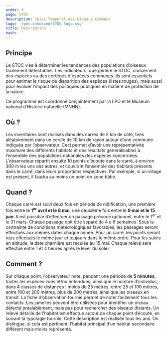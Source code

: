```yaml
---
order: 1
page: STOC
description: Suivi Temporel des Oiseaux Communs
logo: '/get-involved/STOC-logo.svg'
title: Description
hash: ''
---
```


## Principe

<div class="InformativePageParagraph">

Le STOC vise à déterminer les tendances des populations d'oiseaux facilement détectables.
Les indicateurs, que génère le STOC, concernent des espèces ou des cortèges d'espèces communes. Ils sont essentiels pour estimer le risque de disparition des espèces (listes rouges), mais aussi pour évaluer l'impact des politiques publiques en matière de protection de la nature.

Ce programme est coordonné conjointement par la LPO et le Muséum national d’Histoire naturelle (MNHN).

</div>

## Où ?

<div class="InformativePageParagraph">

Les inventaires sont réalisés dans des carrés de 2 km de côté, tirés aléatoirement dans un cercle de 10 km de rayon autour d’une commune indiquée par l’observateur. Ceci permet d’avoir une représentativité maximale des différents habitats et des résultats généralisables à l’ensemble des populations nationales des espèces concernées. L’observateur répartit ensuite 10 points d’écoute dans le carré, à environ 300 m les uns des autres, et couvrant l’ensemble des habitats présents dans le carré, dans leurs proportions respectives. Par exemple, si un village est présent, il faudra au moins un point en zone bâtie.

</div>

## Quand ?

<div class="InformativePageParagraph">

Chaque carré est suivi deux fois en période de nidification, une première fois entre le **1<sup>er</sup> avril et le 8 mai**, une deuxième fois entre le **9 mai et le 15 juin**. Il est possible d’effectuer un passage précoce optionnel, entre le 1<sup>er</sup> et le 31 mars. Chaque passage doit être séparé de 4 à 6 semaines. Sous la contrainte de conditions météorologiques favorables, les passages seront effectués aux mêmes dates chaque année. Pour un carré, les points seront tous effectués le même jour et toujours dans le même ordre. Pour les suivis en altitude, la date charnière est reculée au 15 mai. Chaque relevé sera effectué entre 1 et 4 heures après le lever du soleil.

</div>

## Comment ?

<div class="InformativePageParagraph">

Sur chaque point, l’observateur note, pendant une période de **5 minutes**, toutes les espèces vues et/ou entendues, ainsi que le nombre d’individus, dans 4 classes de distances : moins de 25 mètres, entre 25 et 100 mètres, entre 100 et 200 mètres, plus de 200 mètres, ainsi que les oiseaux en transit. La fiche d’observation fournie permet de noter facilement tous les contacts. Les jumelles peuvent être utilisées pour identifier un oiseau détecté préalablement, mais pas pour rechercher des oiseaux distants. Un relevé détaillé de l’habitat est effectué autour de chaque point d’écoute, en suivant la typologie fournie. Cette description est réalisée tous les ans. On distingue, si cela est pertinent, l’habitat principal d’un habitat secondaire différent mais moins représenté.

</div>
